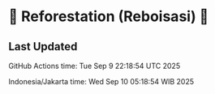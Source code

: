
# 🌳 Reforestation (Reboisasi) 🌲

## Last Updated

GitHub Actions time: Tue Sep  9 22:18:54 UTC 2025

Indonesia/Jakarta time: Wed Sep 10 05:18:54 WIB 2025
